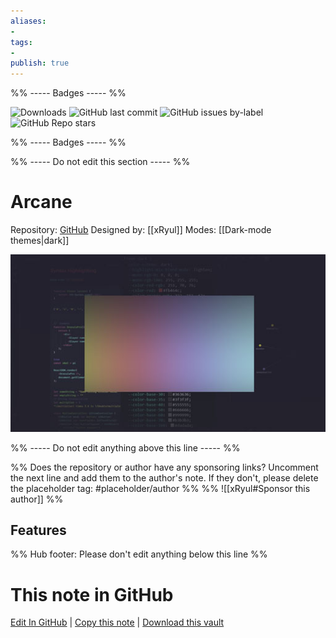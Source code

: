 ```yaml
---
aliases:
- 
tags: 
- 
publish: true
---
```


%% ----- Badges ----- %%

![Downloads](https://img.shields.io/badge/downloads-3173-573E7A?style=for-the-badge&logo=)
![GitHub last commit](https://img.shields.io/github/last-commit/xRyul/obsidian-arcane-theme?color=573E7A&label=last%20update&logo=github&style=for-the-badge)
![GitHub issues by-label](https://img.shields.io/github/issues/xRyul/obsidian-arcane-theme/help%20wanted?color=573E7A&logo=github&style=for-the-badge) 
![GitHub Repo stars](https://img.shields.io/github/stars/xRyul/obsidian-arcane-theme?color=573E7A&logo=github&style=for-the-badge)

%% ----- Badges ----- %%

%% ----- Do not edit this section ----- %%

# Arcane

Repository: [GitHub](https://github.com/xRyul/obsidian-arcane-theme)
Designed by: [[xRyul]]
Modes: [[Dark-mode themes|dark]]



![screenshot](https://github.com/xRyul/obsidian-arcane-theme/raw/HEAD/Arcane_sample_01.jpg)

%% ----- Do not edit anything above this line ----- %% 

%% Does the repository or author have any sponsoring links? Uncomment the next line and add them to the author's note. If they don't, please delete the placeholder tag: #placeholder/author %%
%% ![[xRyul#Sponsor this author]] %%


## Features



%% Hub footer: Please don't edit anything below this line %%

# This note in GitHub

<span class="git-footer">[Edit In GitHub](https://github.dev/obsidian-community/obsidian-hub/blob/main/02%20-%20Community%20Expansions/02.05%20All%20Community%20Expansions/Themes/Arcane.md "git-hub-edit-note") | [Copy this note](https://raw.githubusercontent.com/obsidian-community/obsidian-hub/main/02%20-%20Community%20Expansions/02.05%20All%20Community%20Expansions/Themes/Arcane.md "git-hub-copy-note") | [Download this vault](https://github.com/obsidian-community/obsidian-hub/archive/refs/heads/main.zip "git-hub-download-vault") </span>
